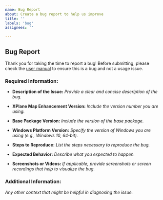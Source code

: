 ```yaml
---
name: Bug Report
about: Create a bug report to help us improve
title: ''
labels: 'bug'
assignees: ''

---
```


## Bug Report

Thank you for taking the time to report a bug! Before submitting, please check the [user manual](https://github.com/derekhe/xplane-map-enhancement-release/wiki/Manual-EN) to ensure this is a bug and not a usage issue.

### Required Information:

- **Description of the Issue:**
  _Provide a clear and concise description of the bug._
  
- **XPlane Map Enhancement Version:** 
  _Include the version number you are using._

- **Base Package Version:** 
  _Include the version of the base package._

- **Windows Platform Version:** 
  _Specify the version of Windows you are using (e.g., Windows 10, 64-bit)._

- **Steps to Reproduce:** 
  _List the steps necessary to reproduce the bug._
  
- **Expected Behavior:**
  _Describe what you expected to happen._

- **Screenshots or Videos:**
  _If applicable, provide screenshots or screen recordings that help to visualize the bug._

### Additional Information:
_Any other context that might be helpful in diagnosing the issue._
